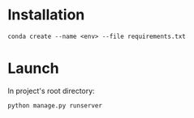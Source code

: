 # Installation
```
conda create --name <env> --file requirements.txt
```
# Launch
In project's root directory:
```
python manage.py runserver
```

